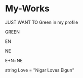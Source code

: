 # My-Works

JUST WANT TO Green in my profile

GREEN

EN

NE

E+N=NE

string Love = "Nigar Loves Elgun"
